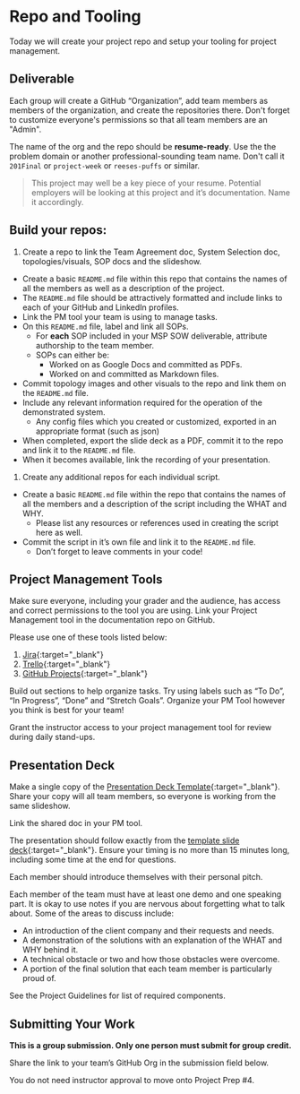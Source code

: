 # Repo and Tooling

Today we will create your project repo and setup your tooling for project management.

## Deliverable

Each group will create a GitHub “Organization”, add team members as members of the organization, and create the repositories there. Don't forget to customize everyone's permissions so that all team members are an "Admin".

The name of the org and the repo should be **resume-ready**. Use the the problem domain or another professional-sounding team name. Don't call it `201Final` or `project-week` or `reeses-puffs` or similar.

> This project may well be a key piece of your resume. Potential employers will be looking at this project and it’s documentation. Name it accordingly.

## Build your repos:

1. Create a repo to link the Team Agreement doc, System Selection doc, topologies/visuals, SOP docs and the slideshow.
  - Create a basic `README.md` file within this repo that contains the names of all the members as well as a description of the project.
  - The `README.md` file should be attractively formatted and include links to each of your GitHub and LinkedIn profiles.
  - Link the PM tool your team is using to manage tasks.
  - On this `README.md` file, label and link all SOPs.
    - For **each** SOP included in your MSP SOW deliverable, attribute authorship to the team member.
    - SOPs can either be:
      - Worked on as Google Docs and committed as PDFs.
      - Worked on and committed as Markdown files.
  - Commit topology images and other visuals to the repo and link them on the `README.md` file.
  - Include any relevant information required for the operation of the demonstrated system.
    - Any config files which you created or customized, exported in an appropriate format (such as json)
  - When completed, export the slide deck as a PDF, commit it to the repo and link it to the `README.md` file.
  - When it becomes available, link the recording of your presentation.
1. Create any additional repos for each individual script.
  - Create a basic `README.md` file within the repo that contains the names of all the members and a description of the script including the WHAT and WHY.
    - Please list any resources or references used in creating the script here as well.
  - Commit the script in it’s own file and link it to the `README.md` file.
    - Don’t forget to leave comments in your code!

## Project Management Tools

Make sure everyone, including your grader and the audience, has access and correct permissions to the tool you are using. Link your Project Management tool in the documentation repo on GitHub.

Please use one of these tools listed below:

1. [Jira](https://www.atlassian.com/software/jira){:target="_blank"}
1. [Trello](https://trello.com/){:target="_blank"}
1. [GitHub Projects](https://help.github.com/en/articles/about-project-boards){:target="_blank"}

Build out sections to help organize tasks. Try using labels such as “To Do”, “In Progress”, “Done” and “Stretch Goals”. Organize your PM Tool however you think is best for your team!

Grant the instructor access to your project management tool for review during daily stand-ups.

## Presentation Deck

Make a single copy of the [Presentation Deck Template](https://docs.google.com/presentation/d/1iv8uB6H0P49RN9IF6cYA5lpfiuL4WBGQqcbEu6Q4JAA/edit#slide=id.g8526846ab1_1_5){:target="_blank"}. Share your copy will all team members, so everyone is working from the same slideshow.

Link the shared doc in your PM tool.

The presentation should follow exactly from the [template slide deck](https://docs.google.com/presentation/d/1NeXKKEpjK2DDme8EwlZBsJndUqIgGYzWrY6FAYtNTf0/edit#slide=id.g2accd1c413_3_31){:target="_blank"}. Ensure your timing is no more than 15 minutes long, including some time at the end for questions.

Each member should introduce themselves with their personal pitch.

Each member of the team must have at least one demo and one speaking part. It is okay to use notes if you are nervous about forgetting what to talk about. Some of the areas to discuss include:
  - An introduction of the client company and their requests and needs.
  - A demonstration of the solutions with an explanation of the WHAT and WHY behind it.
  - A technical obstacle or two and how those obstacles were overcome.
  - A portion of the final solution that each team member is particularly proud of.

See the Project Guidelines for list of required components.

## Submitting Your Work

**This is a group submission. Only one person must submit for group credit.**

Share the link to your team’s GitHub Org in the submission field below.

You do not need instructor approval to move onto Project Prep #4.
